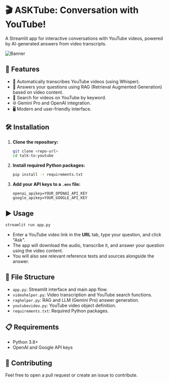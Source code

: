 # 🎬 ASKTube: Conversation with YouTube!

A Streamlit app for interactive conversations with YouTube videos, powered by AI-generated answers from video transcripts.

![Banner](./img/app_banner.png)

## 🚀 Features

- 🎤 Automatically transcribes YouTube videos (using Whisper).
- 🤖 Answers your questions using RAG (Retrieval Augmented Generation) based on video content.
- 🔎 Search for videos on YouTube by keyword.
- 🌐 Gemini Pro and OpenAI integration.
- 🖥️ Modern and user-friendly interface.

## 🛠️ Installation

1. **Clone the repository:**

   ```sh
   git clone <repo-url>
   cd talk-to-youtube
   ```

2. **Install required Python packages:**

   ```sh
   pip install -r requirements.txt
   ```

3. **Add your API keys to a `.env` file:**

   ```env
   openai_apikey=YOUR_OPENAI_API_KEY
   google_apikey=YOUR_GOOGLE_API_KEY
   ```

## ▶️ Usage

```sh
streamlit run app.py
```

- Enter a YouTube video link in the **URL** tab, type your question, and click "Ask".
- The app will download the audio, transcribe it, and answer your question using the video content.
- You will also see relevant reference texts and sources alongside the answer.

## 📁 File Structure

- `app.py`: Streamlit interface and main app flow.
- `videohelper.py`: Video transcription and YouTube search functions.
- `raghelper.py`: RAG and LLM (Gemini Pro) answer generation.
- `youtubevideo.py`: YouTube video object definition.
- `requirements.txt`: Required Python packages.

## 📋 Requirements

- Python 3.8+
- OpenAI and Google API keys

## 🤝 Contributing

Feel free to open a pull request or create an issue to contribute.
